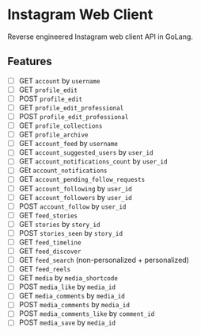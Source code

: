 # Instagram Web Client

Reverse engineered Instagram web client API in GoLang.

## Features

- [ ] GET `account` by `username`
- [ ] GET `profile_edit`
- [ ] POST `profile_edit`
- [ ] GET `profile_edit_professional`
- [ ] POST `profile_edit_professional`
- [ ] GET `profile_collections`
- [ ] GET `profile_archive`
- [ ] GET `account_feed` by `username`
- [ ] GET `account_suggested_users` by `user_id`
- [ ] GET `account_notifications_count` by `user_id`
- [ ] GEt `account_notifications`
- [ ] GET `account_pending_follow_requests`
- [ ] GET `account_following` by `user_id`
- [ ] GET `account_followers` by `user_id`
- [ ] POST `account_follow` by `user_id`
- [ ] GET `feed_stories`
- [ ] GET `stories` by `story_id`
- [ ] POST `stories_seen` by `story_id`
- [ ] GET `feed_timeline`
- [ ] GET `feed_discover`
- [ ] GET `feed_search` (non-personalized + personalized)
- [ ] GET `feed_reels`
- [ ] GET `media` by `media_shortcode`
- [ ] POST `media_like` by `media_id`
- [ ] GET `media_comments` by `media_id`
- [ ] POST `media_comments` by `media_id`
- [ ] POST `media_comments_like` by `comment_id`
- [ ] POST `media_save` by `media_id`
